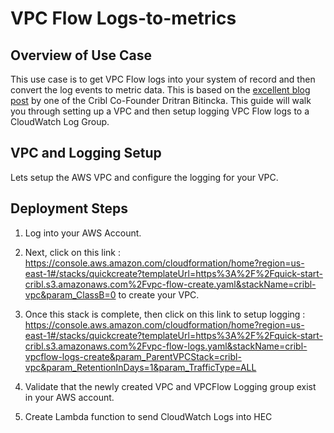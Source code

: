 # VPC Flow Logs-to-metrics

## Overview of Use Case
This use case is to get VPC Flow logs into your system of record and then convert the log events to metric data. This is based on the [excellent blog post](https://cribl.io/blog/practical-logs-to-metrics-conversion-with-cribl/) by one of the Cribl Co-Founder Dritran Bitincka. This guide will walk you through setting up a VPC and then setup logging VPC Flow logs to a CloudWatch Log Group. 

## VPC and Logging Setup
Lets setup the AWS VPC and configure the logging for your VPC. 

## Deployment Steps
1. Log into your AWS Account.

2. Next, click on this link : https://console.aws.amazon.com/cloudformation/home?region=us-east-1#/stacks/quickcreate?templateUrl=https%3A%2F%2Fquick-start-cribl.s3.amazonaws.com%2Fvpc-flow-create.yaml&stackName=cribl-vpc&param_ClassB=0 to create your VPC.

3. Once this stack is complete, then click on this link to setup logging : https://console.aws.amazon.com/cloudformation/home?region=us-east-1#/stacks/quickcreate?templateUrl=https%3A%2F%2Fquick-start-cribl.s3.amazonaws.com%2Fvpc-flow-logs.yaml&stackName=cribl-vpcflow-logs-create&param_ParentVPCStack=cribl-vpc&param_RetentionInDays=1&param_TrafficType=ALL 

4. Validate that the newly created VPC and VPCFlow Logging group exist in your AWS account.

5. Create Lambda function to send CloudWatch Logs into HEC
